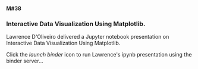 #### M#38

### Interactive Data Visualization Using Matplotlib.

Lawrence D'Oliveiro delivered a Jupyter notebook presentation on Interactive Data 
Visualization Using Matplotlib.

Click the *launch binder* icon to run Lawrence's ipynb presentation using the binder server...


